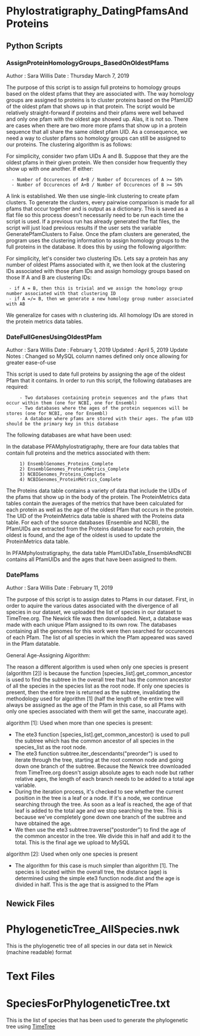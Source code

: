 # Phylostratigraphy_DatingPfamsAndProteins

## Python Scripts

### AssignProteinHomologyGroups_BasedOnOldestPfams

Author : Sara Willis
Date   : Thursday March 7, 2019

The purpose of this script is to assign full proteins to homology groups based on the oldest pfams that they are associated with. 
The way homology groups are assigned to proteins is to cluster proteins based on the PfamUID of the oldest pfam that shows up in that protein. The script would be relatively straight-forward if proteins and their pfams were well behaved and only one pfam with the oldest age showed up. Alas, it is not so. There are cases when there are two more more pfams that show up in a protein sequence that all share the same oldest pfam UID. As a consequence, we need a way to cluster pfams so homology groups can still be assigned to our proteins.
The clustering algorithm is as follows:

For simplicity, consider two pfam UIDs A and B. Suppose that they are the oldest pfams in their given protein. We then consider how frequently they show up with one another. If either:

      - Number of Occurences of A+B / Number of Occurences of A >= 50%
      - Number of Occurences of A+B / Number of Occurences of B >= 50%
    
A link is established. We then use single-link clustering to create pfam clusters. 
To generate the clusters, every pairwise comparison is made for all pfams that occur together and is output as a dictionary. This is saved as a flat file so this process doesn't necessarily need to be run each time the script is used. If a previous run has already generated the flat files, the script will just load previous results if the user sets the variable GeneratePfamClusters to False.
Once the pfam clusters are generated, the program uses the clustering information to assign homology groups to the full proteins in the database. It does this by using the following algorithm:

For simplicity, let's consider two clustering IDs. Lets say a protein has any number of oldest Pfams associated with it, we then look at the clustering IDs associated with those pfam IDs and assign homology groups based on those
If A and B are clustering IDs:

     - if A = B, then this is trivial and we assign the homology group number associated with that clustering ID
     - if A =/= B, then we generate a new homology group number associated with AB
   
We generalize for cases with n clustering ids. All homology IDs are stored in the protein metrics data tables.


### DateFullGenesUsingOldestPfam

Author       : Sara Willis
Date         : February 1, 2019
Updated      : April 5, 2019
Update Notes : Changed so MySQL column names defined only once allowing for greater ease-of-use

This script is used to date full proteins by assigning the age of the oldest Pfam that it contains. 
In order to run this script, the following databases are required:

         - Two databases containing protein sequences and the pfams that occur within them (one for NCBI, one for Ensembl)
         - Two databases where the ages of the protein sequences will be stores (one for NCBI, one for Ensembl)
         - A database where pfams are stored with their ages. The pfam UID should be the primary key in this database
         
The following databases are what have been used:

In the database PFAMphylostratigraphy, there are four data tables that contain full proteins and the metrics associated with them:

         1) EnsemblGenomes_Proteins_Complete
         2) EnsemblGenomes_ProteinMetrics_Complete
         3) NCBIGenomes_Proteins_Complete
         4) NCBIGenomes_ProteinMetrics_Complete
         
The Proteins data table contains a variety of data that include the UIDs of the pfams that show up in the body of the protein. The ProteinMetrics data tables contain the averages of the metrics that have been calculated for each protein as well as the age of the oldest Pfam that occurs in the protein. The UID of the ProteinMetrics data table is shared with the Proteins data table. 
For each of the source databases (Ensemble and NCBI), the PfamUIDs are extracted from the Proteins database for each protein, the oldest is found, and the age of the oldest is used to update the ProteinMetrics data table. 

In PFAMphylostratigraphy, the data table PfamUIDsTable_EnsemblAndNCBI contains all PfamUIDs and the ages that have been assigned to them.

### DatePfams

Author : Sara Willis
Date   : February 11, 2019

The purpose of this script is to assign dates to Pfams in our dataset.
First, in order to aquire the various dates associated with the divergence of all species in our dataset, we uploaded the list of species in our dataset to TimeTree.org. The Newick file was then downloaded.
Next, a database was made with each unique Pfam assigned to its own row. The databases containing all the genomes for this work were then searched for occurences of each Pfam. The list of all species in which the Pfam appeared was saved in the Pfam datatable.

General Age-Assigning Algorithm:

The reason a different algorithm is used when only one species is present (algorithm [2]) is because the function [species_list].get_common_ancestor is used to find the subtree in the overall tree that has the common ancestor of all the species in the species list as the root node. If only one species is present, then the entire tree is returned as the subtree, invalidating the methodology used for algorithm [1] (half the length of the entire tree will always be assigned as the age of the Pfam in this case, so all Pfams with only one species associated with them will get the same, inaccurate age). 

algorithm [1]: Used when more than one species is present:

- The ete3 function [species_list].get_common_ancestor() is used to pull the subtree which has the common ancestor of all species in the species_list as the root node. 
- The ete3 function subtree.iter_descendants("preorder") is used to iterate through the tree, starting at the root common node and going down one branch of the subtree. Because the Newick tree downloaded from TimeTree.org doesn't assign absolute ages to each node but rather relative ages, the length of each branch needs to be added to a total age variable. 
- During the iteration process, it's checked to see whether the current position in the tree is a leaf or a node. If it's a node, we continue searching through the tree. As soon as a leaf is reached, the age of that leaf is added to the total age and we stop searching the tree. This is because we've completely gone down one branch of the subtree and have obtained the age. 
- We then use the ete3 subtree.traverse("postorder") to find the age of the common ancestor in the tree. We divide this in half and add it to the total. This is the final age we upload to MySQL
   
algorithm [2]: Used when only one species is present

- The algorithm for this case is much simpler than algorithm [1]. The species is located within the overall tree, the distance (age) is determined using the simple ete3 function node.dist and the age is divided in half. This is the age that is assigned to the Pfam
         
## Newick Files

# PhylogeneticTree_AllSpecies.nwk
This is the phylogenetic tree of all species in our data set in Newick (machine readable) format 

# Text Files 

# SpeciesForPhylogeneticTree.txt
This is the list of species that has been used to generate the phylogenetic tree using [TimeTree](TimeTree.org)
